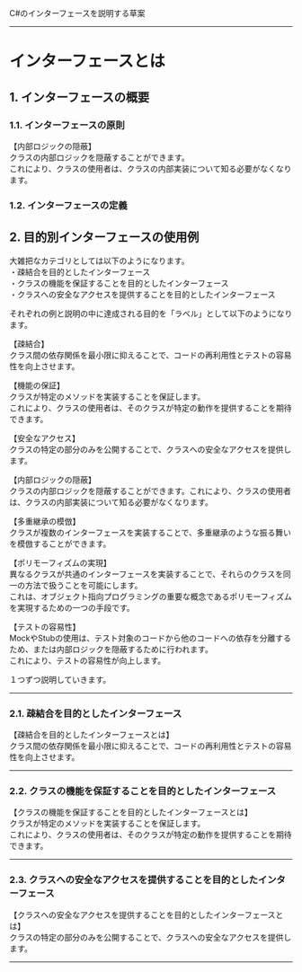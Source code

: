 ﻿C#のインターフェースを説明する草案

---

# インターフェースとは

## 1. インターフェースの概要

### 1.1. インターフェースの原則

【内部ロジックの隠蔽】  
クラスの内部ロジックを隠蔽することができます。  
これにより、クラスの使用者は、クラスの内部実装について知る必要がなくなります。

### 1.2. インターフェースの定義

## 2. 目的別インターフェースの使用例

大雑把なカテゴリとしては以下のようになります。  
・疎結合を目的としたインターフェース  
・クラスの機能を保証することを目的としたインターフェース  
・クラスへの安全なアクセスを提供することを目的としたインターフェース

それぞれの例と説明の中に達成される目的を「ラベル」として以下のようになります。

【疎結合】   
クラス間の依存関係を最小限に抑えることで、コードの再利用性とテストの容易性を向上させます。  

【機能の保証】  
クラスが特定のメソッドを実装することを保証します。  
これにより、クラスの使用者は、そのクラスが特定の動作を提供することを期待できます。  

【安全なアクセス】  
クラスの特定の部分のみを公開することで、クラスへの安全なアクセスを提供します。  

【内部ロジックの隠蔽】  
クラスの内部ロジックを隠蔽することができます。これにより、クラスの使用者は、クラスの内部実装について知る必要がなくなります。  

【多重継承の模倣】  
クラスが複数のインターフェースを実装することで、多重継承のような振る舞いを模倣することができます。  

【ポリモーフィズムの実現】  
異なるクラスが共通のインターフェースを実装することで、それらのクラスを同一の方法で扱うことを可能にします。  
これは、オブジェクト指向プログラミングの重要な概念であるポリモーフィズムを実現するための一つの手段です。  

【テストの容易性】  
MockやStubの使用は、テスト対象のコードから他のコードへの依存を分離するため、または内部ロジックを隠蔽するために行われます。  
これにより、テストの容易性が向上します。  

１つずつ説明していきます。

---

### 2.1. 疎結合を目的としたインターフェース

【疎結合を目的としたインターフェースとは】  
クラス間の依存関係を最小限に抑えることで、コードの再利用性とテストの容易性を向上させます。

---

### 2.2. クラスの機能を保証することを目的としたインターフェース

【クラスの機能を保証することを目的としたインターフェースとは】  
クラスが特定のメソッドを実装することを保証します。  
これにより、クラスの使用者は、そのクラスが特定の動作を提供することを期待できます。

---

### 2.3. クラスへの安全なアクセスを提供することを目的としたインターフェース

【クラスへの安全なアクセスを提供することを目的としたインターフェースとは】  
クラスの特定の部分のみを公開することで、クラスへの安全なアクセスを提供します。

---

  

